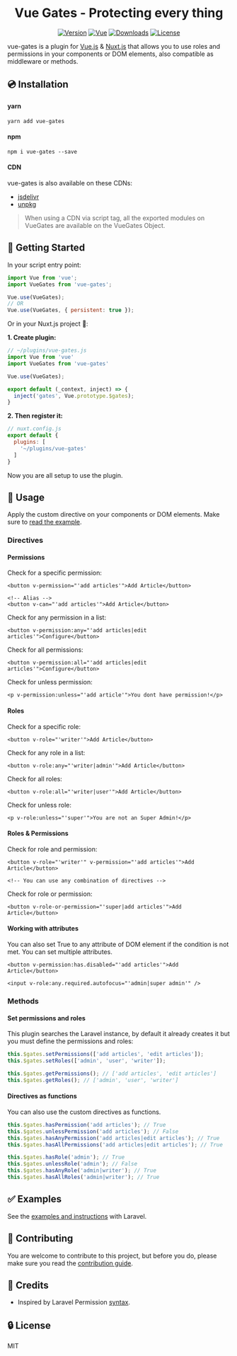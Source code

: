 
<h1 align="center" style="text-align:center">Vue Gates - Protecting every thing</h1>

<p align="center">
  <a href="https://www.npmjs.com/package/laravel-permissions"><img src="https://img.shields.io/npm/v/laravel-permissions.svg" alt="Version"></a>
  <a href="https://vuejs.org/"><img src="https://badgen.net/badge/Vue/2.x/orange" alt="Vue"></a>
  <a href="https://www.npmjs.com/package/laravel-permissions"><img src="https://img.shields.io/npm/dm/laravel-permissions.svg" alt="Downloads"></a>
  <a href="LICENSE"><img src="https://img.shields.io/npm/l/laravel-permissions.svg" alt="License"></a>
</p>

vue-gates is a plugin for [Vue.js](https://vuejs.org/) & [Nuxt.js](https://nuxtjs.org/) that allows you to use roles and permissions in your components or DOM elements, also compatible as middleware or methods.

## 💿 Installation

#### yarn

```
yarn add vue-gates
```

#### npm

```
npm i vue-gates --save
```

#### CDN

vue-gates is also available on these CDNs:

- [jsdelivr](https://cdn.jsdelivr.net/npm/laravel-permissions@latest/dist/laravel-permissions.js)
- [unpkg](https://unpkg.com/laravel-permissions)

> When using a CDN via script tag, all the exported modules on VueGates are available on the VueGates Object.

## 🏁 Getting Started

In your script entry point:
```javascript
import Vue from 'vue';
import VueGates from 'vue-gates';

Vue.use(VueGates);
// OR
Vue.use(VueGates, { persistent: true });
```

Or in your Nuxt.js project 🎉:

**1. Create plugin:**
```js
// ~/plugins/vue-gates.js
import Vue from 'vue'
import VueGates from 'vue-gates'

Vue.use(VueGates);

export default (_context, inject) => {
  inject('gates', Vue.prototype.$gates);
}
```

**2. Then register it:**
```js
// nuxt.config.js
export default {
  plugins: [
    '~/plugins/vue-gates'
  ]
}
```

Now you are all setup to use the plugin.

## 🚀 Usage

Apply the custom directive on your components or DOM elements. Make sure to [read the example](examples).

### Directives

#### Permissions

Check for a specific permission:

```vue
<button v-permission="'add articles'">Add Article</button>

<!-- Alias -->
<button v-can="'add articles'">Add Article</button>
```

Check for any permission in a list:

```vue
<button v-permission:any="'add articles|edit articles'">Configure</button>
```

Check for all permissions:

```vue
<button v-permission:all="'add articles|edit articles'">Configure</button>
```

Check for unless permission:

```vue
<p v-permission:unless="'add article'">You dont have permission!</p>
```

#### Roles

Check for a specific role:

```vue
<button v-role="'writer'">Add Article</button>
```

Check for any role in a list:

```vue
<button v-role:any="'writer|admin'">Add Article</button>
```

Check for all roles:

```vue
<button v-role:all="'writer|user'">Add Article</button>
```

Check for unless role:

```vue
<p v-role:unless="'super'">You are not an Super Admin!</p>
```

#### Roles & Permissions

Check for role and permission:

```vue
<button v-role="'writer'" v-permission="'add articles'">Add Article</button>

<!-- You can use any combination of directives -->
```

Check for role or permission:

```vue
<button v-role-or-permission="'super|add articles'">Add Article</button>
```

#### Working with attributes

 You can also set True to any attribute of DOM element if the condition is not met. You can set multiple attributes.

```vue
<button v-permission:has.disabled="'add articles'">Add Article</button>

<input v-role:any.required.autofocus="'admin|super admin'" />
```

### Methods

#### Set permissions and roles

This plugin searches the Laravel instance, by default it already creates it but you must define the permissions and roles:

```js
this.$gates.setPermissions(['add articles', 'edit articles']);
this.$gates.setRoles(['admin', 'user', 'writer']);

this.$gates.getPermissions(); // ['add articles', 'edit articles']
this.$gates.getRoles(); // ['admin', 'user', 'writer']
```

#### Directives as functions

You can also use the custom directives as functions.

```js
this.$gates.hasPermission('add articles'); // True
this.$gates.unlessPermission('add articles'); // False
this.$gates.hasAnyPermission('add articles|edit articles'); // True
this.$gates.hasAllPermissions('add articles|edit articles'); // True

this.$gates.hasRole('admin'); // True
this.$gates.unlessRole('admin'); // False
this.$gates.hasAnyRole('admin|writer'); // True
this.$gates.hasAllRoles('admin|writer'); // True
```

## ✅ Examples

See the [examples and instructions](examples) with Laravel.

## 🚸 Contributing

You are welcome to contribute to this project, but before you do, please make sure you read the [contribution guide](CONTRIBUTING.md).

## 🙈 Credits

- Inspired by Laravel Permission [syntax](https://github.com/spatie/laravel-permission#using-blade-directives).

## 🔒 License

MIT

